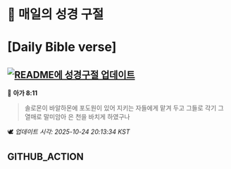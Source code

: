 # 🙏 매일의 성경 구절
# [Daily Bible verse]
## [![README에 성경구절 업데이트](https://github.com/DONGSUKA/first_test/actions/workflows/update-readme-bible.yml/badge.svg)](https://github.com/DONGSUKA/first_test/actions/workflows/update-readme-bible.yml)
<!-- START_BIBLE_VERSE -->
📖 **아가 8:11**
> 솔로몬이 바알하몬에 포도원이 있어 지키는 자들에게 맡겨 두고 그들로 각기 그 열매로 말미암아 은 천을 바치게 하였구나

🕊️ _업데이트 시각: 2025-10-24 20:13:34 KST_
  <!-- END_BIBLE_VERSE -->
## GITHUB_ACTION
